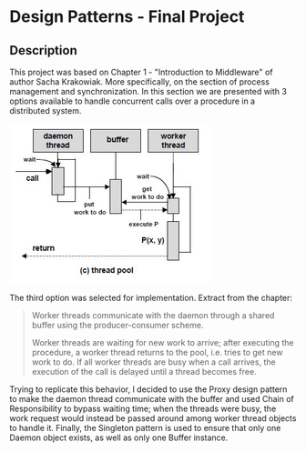 
# Design Patterns - Final Project

## Description

This project was based on Chapter 1 - "Introduction to Middleware" of author Sacha Krakowiak.
More specifically, on the section of process management and synchronization. In this section we are presented with 3 options available to handle concurrent calls over a procedure in a distributed system.

![Handling Concurrent Calls, Sacha Krakowiak](\ThreadPoolReference.jpg)

The third option was selected for implementation. Extract from the chapter:

> Worker threads communicate with the daemon through a shared buffer using the producer-consumer scheme. 
>
>Worker threads are waiting for new work to arrive; after executing the procedure, a worker thread returns to the pool, i.e. tries to get new work to do. If all worker threads are busy when a call arrives, the execution of the call is delayed until a thread becomes free.

Trying to replicate this behavior, I decided to use the Proxy design pattern to make the daemon thread communicate with the buffer and used Chain of Responsibility to bypass waiting time; when the threads were busy, the work request would instead be passed around among worker thread objects to handle it. Finally, the Singleton pattern is used to ensure that only one Daemon object exists, as well as only one Buffer instance.